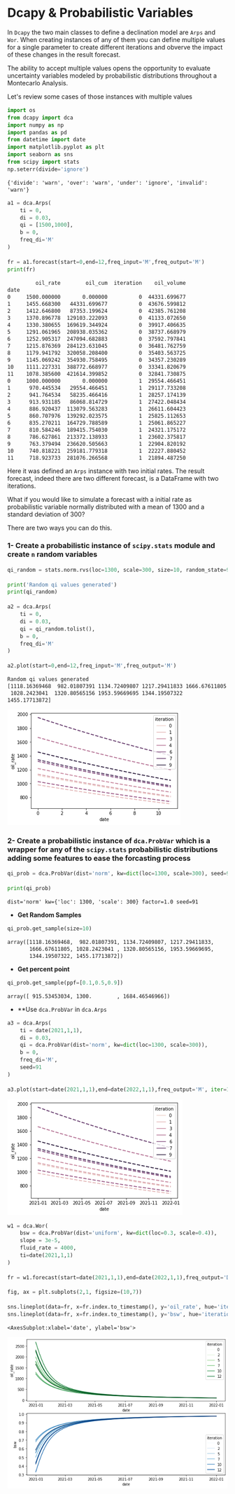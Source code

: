 # Dcapy & Probabilistic Variables

In `Dcapy` the two main classes to define a declination model are `Arps` and `Wor`. When creating instances of any of them you can define multiple values for a single parameter to create different iterations and obverve the impact of these changes in the result forecast. 

The ability to accept multiple values opens the opportunity to evaluate uncertainty variables modeled by probabilistic distributions throughout a Montecarlo Analysis.

Let's review some cases of those instances with multiple values


```python
import os
from dcapy import dca
import numpy as np 
import pandas as pd
from datetime import date
import matplotlib.pyplot as plt
import seaborn as sns 
from scipy import stats
np.seterr(divide='ignore')
```




    {'divide': 'warn', 'over': 'warn', 'under': 'ignore', 'invalid': 'warn'}




```python
a1 = dca.Arps(
    ti = 0,
    di = 0.03,
    qi = [1500,1000],
    b = 0,
    freq_di='M'
)

fr = a1.forecast(start=0,end=12,freq_input='M',freq_output='M')
print(fr)
```

             oil_rate        oil_cum  iteration    oil_volume
    date                                                     
    0     1500.000000       0.000000          0  44331.699677
    1     1455.668300   44331.699677          0  43676.599812
    2     1412.646800   87353.199624          0  42385.761208
    3     1370.896778  129103.222093          0  41133.072650
    4     1330.380655  169619.344924          0  39917.406635
    5     1291.061965  208938.035362          0  38737.668979
    6     1252.905317  247094.682883          0  37592.797841
    7     1215.876369  284123.631045          0  36481.762759
    8     1179.941792  320058.208400          0  35403.563725
    9     1145.069242  354930.758495          0  34357.230289
    10    1111.227331  388772.668977          0  33341.820679
    11    1078.385600  421614.399852          0  32841.730875
    0     1000.000000       0.000000          1  29554.466451
    1      970.445534   29554.466451          1  29117.733208
    2      941.764534   58235.466416          1  28257.174139
    3      913.931185   86068.814729          1  27422.048434
    4      886.920437  113079.563283          1  26611.604423
    5      860.707976  139292.023575          1  25825.112653
    6      835.270211  164729.788589          1  25061.865227
    7      810.584246  189415.754030          1  24321.175172
    8      786.627861  213372.138933          1  23602.375817
    9      763.379494  236620.505663          1  22904.820192
    10     740.818221  259181.779318          1  22227.880452
    11     718.923733  281076.266568          1  21894.487250


Here it was defined an `Arps` instance with two initial rates. The result forecast, indeed there are two different forecast, is a DataFrame with two iterations.

What if you would like to simulate a forecast with a initial rate as probabilistic variable normally distributed with a mean of 1300 and a standard deviation of 300? 

There are two ways you can do this. 

### 1- Create a probabilistic instance of `scipy.stats` module and create `n` random variables 


```python
qi_random = stats.norm.rvs(loc=1300, scale=300, size=10, random_state=91)

print('Random qi values generated')
print(qi_random)

a2 = dca.Arps(
    ti = 0,
    di = 0.03,
    qi = qi_random.tolist(),
    b = 0,
    freq_di='M'
)

a2.plot(start=0,end=12,freq_input='M',freq_output='M')

```

    Random qi values generated
    [1118.16369468  982.01807391 1134.72409807 1217.29411833 1666.67611805
     1028.2423041  1320.80565156 1953.59669695 1344.19507322 1455.17713872]



    
![png](output_5_1.png)
    


### 2- Create a probabilistic instance of `dca.ProbVar` which is a wrapper for any of the `scipy.stats` probabilistic distributions adding some features to ease the forcasting process


```python
qi_prob = dca.ProbVar(dist='norm', kw=dict(loc=1300, scale=300), seed=91)

print(qi_prob)
```

    dist='norm' kw={'loc': 1300, 'scale': 300} factor=1.0 seed=91


+ **Get Random Samples**


```python
qi_prob.get_sample(size=10)
```




    array([1118.16369468,  982.01807391, 1134.72409807, 1217.29411833,
           1666.67611805, 1028.2423041 , 1320.80565156, 1953.59669695,
           1344.19507322, 1455.17713872])



+ **Get percent point**


```python
qi_prob.get_sample(ppf=[0.1,0.5,0.9])
```




    array([ 915.53453034, 1300.        , 1684.46546966])



+ **Use `dca.ProbVar` in `dca.Arps`


```python
a3 = dca.Arps(
    ti = date(2021,1,1),
    di = 0.03,
    qi = dca.ProbVar(dist='norm', kw=dict(loc=1300, scale=300)),
    b = 0,
    freq_di='M',
    seed=91
)

a3.plot(start=date(2021,1,1),end=date(2022,1,1),freq_output='M', iter=10)
```


    
![png](output_13_0.png)
    



```python
w1 = dca.Wor(
    bsw = dca.ProbVar(dist='uniform', kw=dict(loc=0.3, scale=0.4)),
    slope = 3e-5,
    fluid_rate = 4000,
    ti=date(2021,1,1)
)

fr = w1.forecast(start=date(2021,1,1),end=date(2022,1,1),freq_output='D', iter=15, seed=91)

fig, ax = plt.subplots(2,1, figsize=(10,7))

sns.lineplot(data=fr, x=fr.index.to_timestamp(), y='oil_rate', hue='iteration', ax=ax[0],palette='Greens')
sns.lineplot(data=fr, x=fr.index.to_timestamp(), y='bsw', hue='iteration', ax=ax[1], palette='Blues')
```




    <AxesSubplot:xlabel='date', ylabel='bsw'>




    
![png](output_14_1.png)
    



```python

```
